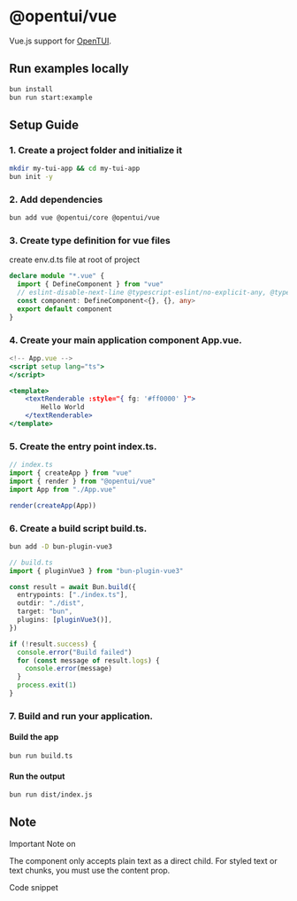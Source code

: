 # @opentui/vue

Vue.js support for [OpenTUI](https://github.com/sst/opentui).

## Run examples locally

```bash
bun install
bun run start:example
```

## Setup Guide

### 1. Create a project folder and initialize it

```bash
mkdir my-tui-app && cd my-tui-app
bun init -y
```

### 2. Add dependencies

```bash
bun add vue @opentui/core @opentui/vue
```

### 3. Create type definition for vue files

create env.d.ts file at root of project

```typescript
declare module "*.vue" {
  import { DefineComponent } from "vue"
  // eslint-disable-next-line @typescript-eslint/no-explicit-any, @typescript-eslint/ban-types
  const component: DefineComponent<{}, {}, any>
  export default component
}
```

### 4. Create your main application component App.vue.

```jsx
<!-- App.vue -->
<script setup lang="ts">
</script>

<template>
    <textRenderable :style="{ fg: '#ff0000' }">
        Hello World
    </textRenderable>
</template>
```

### 5. Create the entry point index.ts.

```ts
// index.ts
import { createApp } from "vue"
import { render } from "@opentui/vue"
import App from "./App.vue"

render(createApp(App))
```

### 6. Create a build script build.ts.

```bash
bun add -D bun-plugin-vue3
```

```ts
// build.ts
import { pluginVue3 } from "bun-plugin-vue3"

const result = await Bun.build({
  entrypoints: ["./index.ts"],
  outdir: "./dist",
  target: "bun",
  plugins: [pluginVue3()],
})

if (!result.success) {
  console.error("Build failed")
  for (const message of result.logs) {
    console.error(message)
  }
  process.exit(1)
}
```

### 7. Build and run your application.

#### Build the app

```bash
bun run build.ts
```

#### Run the output

```bash
bun run dist/index.js
```

## Note

Important Note on <textRenderable>

The <textRenderable> component only accepts plain text as a direct child. For styled text or text chunks, you must use the content prop.

Code snippet

<script setup lang="ts">
import { blue, bold, t, underline, type TextChunk } from "@opentui/core"

const styledText = t`This is ${underline(blue("styled"))} text.`
const textChunk: TextChunk = bold(`This is a text chunk.`)
</script>

<template>
  <textRenderable :content="styledText" />
  <textRenderable :content="textChunk" />

<textRenderable>This is plain text.</textRenderable>
</template>
